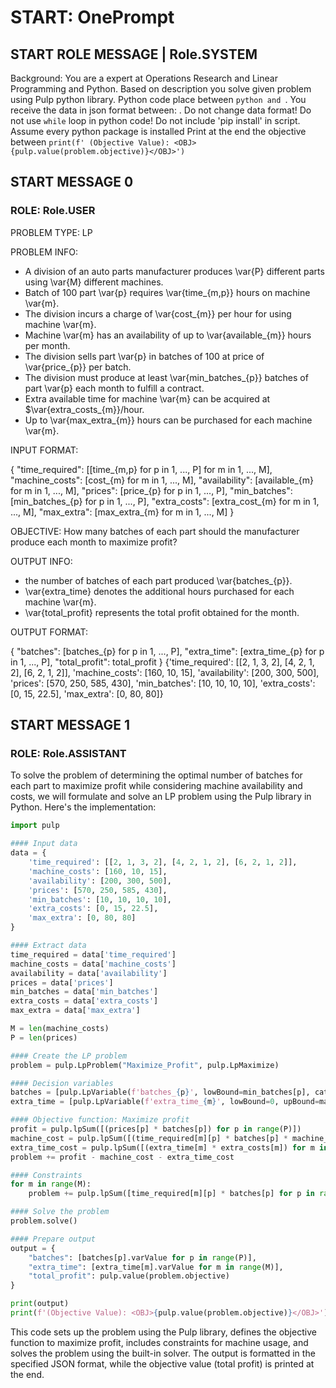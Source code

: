 # START: OnePrompt 
## START ROLE MESSAGE | Role.SYSTEM 
Background: You are a expert at Operations Research and Linear Programming and Python. Based on description you solve given problem using Pulp python library. Python code place between ```python and ```. You receive the data in json format between: <DATA></DATA>. Do not change data format! Do not use `while` loop in python code! Do not include 'pip install' in script. Assume every python package is installed Print at the end the objective between <OBJ></OBJ> `print(f' (Objective Value): <OBJ>{pulp.value(problem.objective)}</OBJ>')`  
## START MESSAGE 0 
### ROLE: Role.USER
<DESCRIPTION>
PROBLEM TYPE: LP

PROBLEM INFO:

- A division of an auto parts manufacturer produces \var{P} different parts using \var{M} different machines.
- Batch of 100 part \var{p} requires \var{time_{m,p}} hours on machine \var{m}.
- The division incurs a charge of \var{cost_{m}} per hour for using machine \var{m}.
- Machine \var{m} has an availability of up to \var{available_{m}} hours per month.
- The division sells part \var{p} in batches of 100 at price of \var{price_{p}} per batch.
- The division must produce at least \var{min_batches_{p}} batches of part \var{p} each month to fulfill a contract.
- Extra available time for machine \var{m} can be acquired at $\var{extra_costs_{m}}/hour. 
- Up to \var{max_extra_{m}} hours can be purchased for each machine \var{m}.

INPUT FORMAT: 

{
    "time_required": [[time_{m,p} for p in 1, ..., P] for m in 1, ..., M],
    "machine_costs": [cost_{m} for m in 1, ..., M],
    "availability": [available_{m} for m in 1, ..., M],
    "prices": [price_{p} for p in 1, ..., P],
    "min_batches": [min_batches_{p} for p in 1, ..., P],
    "extra_costs": [extra_cost_{m} for m in 1, ..., M],
    "max_extra": [max_extra_{m} for m in 1, ..., M]
}

OBJECTIVE: How many batches of each part should the manufacturer produce each month to maximize profit?

OUTPUT INFO:

- the number of batches of each part produced \var{batches_{p}}.
- \var{extra_time} denotes the additional hours purchased for each machine \var{m}.
- \var{total_profit} represents the total profit obtained for the month.

OUTPUT FORMAT:

{
    "batches": [batches_{p} for p in 1, ..., P],
    "extra_time": [extra_time_{p} for p in 1, ..., P],
    "total_profit": total_profit
}
</DESCRIPTION>
<DATA>
{'time_required': [[2, 1, 3, 2], [4, 2, 1, 2], [6, 2, 1, 2]], 'machine_costs': [160, 10, 15], 'availability': [200, 300, 500], 'prices': [570, 250, 585, 430], 'min_batches': [10, 10, 10, 10], 'extra_costs': [0, 15, 22.5], 'max_extra': [0, 80, 80]}</DATA>


## START MESSAGE 1 
### ROLE: Role.ASSISTANT
To solve the problem of determining the optimal number of batches for each part to maximize profit while considering machine availability and costs, we will formulate and solve an LP problem using the Pulp library in Python. Here's the implementation:

```python
import pulp

#### Input data
data = {
    'time_required': [[2, 1, 3, 2], [4, 2, 1, 2], [6, 2, 1, 2]],
    'machine_costs': [160, 10, 15],
    'availability': [200, 300, 500],
    'prices': [570, 250, 585, 430],
    'min_batches': [10, 10, 10, 10],
    'extra_costs': [0, 15, 22.5],
    'max_extra': [0, 80, 80]
}

#### Extract data
time_required = data['time_required']
machine_costs = data['machine_costs']
availability = data['availability']
prices = data['prices']
min_batches = data['min_batches']
extra_costs = data['extra_costs']
max_extra = data['max_extra']

M = len(machine_costs)
P = len(prices)

#### Create the LP problem
problem = pulp.LpProblem("Maximize_Profit", pulp.LpMaximize)

#### Decision variables
batches = [pulp.LpVariable(f'batches_{p}', lowBound=min_batches[p], cat='Integer') for p in range(P)]
extra_time = [pulp.LpVariable(f'extra_time_{m}', lowBound=0, upBound=max_extra[m], cat='Continuous') for m in range(M)]

#### Objective function: Maximize profit
profit = pulp.lpSum([(prices[p] * batches[p]) for p in range(P)])
machine_cost = pulp.lpSum([(time_required[m][p] * batches[p] * machine_costs[m]) for m in range(M) for p in range(P)])
extra_time_cost = pulp.lpSum([(extra_time[m] * extra_costs[m]) for m in range(M)])
problem += profit - machine_cost - extra_time_cost

#### Constraints
for m in range(M):
    problem += pulp.lpSum([time_required[m][p] * batches[p] for p in range(P)]) <= availability[m] + extra_time[m]

#### Solve the problem
problem.solve()

#### Prepare output
output = {
    "batches": [batches[p].varValue for p in range(P)],
    "extra_time": [extra_time[m].varValue for m in range(M)],
    "total_profit": pulp.value(problem.objective)
}

print(output)
print(f'(Objective Value): <OBJ>{pulp.value(problem.objective)}</OBJ>')
```

This code sets up the problem using the Pulp library, defines the objective function to maximize profit, includes constraints for machine usage, and solves the problem using the built-in solver. The output is formatted in the specified JSON format, while the objective value (total profit) is printed at the end.

